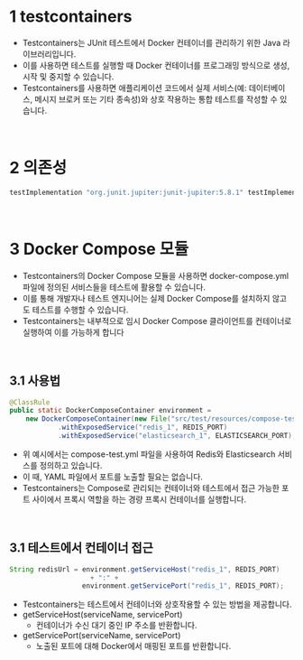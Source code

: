 # 1 testcontainers

- Testcontainers는 JUnit 테스트에서 Docker 컨테이너를 관리하기 위한 Java 라이브러리입니다.
- 이를 사용하면 테스트를 실행할 때 Docker 컨테이너를 프로그래밍 방식으로 생성, 시작 및 중지할 수 있습니다.
- Testcontainers를 사용하면 애플리케이션 코드에서 실제 서비스(예: 데이터베이스, 메시지 브로커 또는 기타 종속성)와 상호 작용하는 통합 테스트를 작성할 수 있습니다.

<br>

# 2 의존성

```groovy
testImplementation "org.junit.jupiter:junit-jupiter:5.8.1" testImplementation "org.testcontainers:testcontainers:1.19.7" testImplementation "org.testcontainers:junit-jupiter:1.19.7"
```

<br>

# 3 Docker Compose 모듈

- Testcontainers의 Docker Compose 모듈을 사용하면 docker-compose.yml 파일에 정의된 서비스들을 테스트에 활용할 수 있습니다.
- 이를 통해 개발자나 테스트 엔지니어는 실제 Docker Compose를 설치하지 않고도 테스트를 수행할 수 있습니다.
- Testcontainers는 내부적으로 임시 Docker Compose 클라이언트를 컨테이너로 실행하여 이를 가능하게 합니다

<br>

## 3.1 사용법

```java
@ClassRule
public static DockerComposeContainer environment =
    new DockerComposeContainer(new File("src/test/resources/compose-test.yml"))
            .withExposedService("redis_1", REDIS_PORT)
            .withExposedService("elasticsearch_1", ELASTICSEARCH_PORT);
```

- 위 예시에서는 compose-test.yml 파일을 사용하여 Redis와 Elasticsearch 서비스를 정의하고 있습니다.
- 이 때, YAML 파일에서 포트를 노출할 필요는 없습니다.
- Testcontainers는 Compose로 관리되는 컨테이너와 테스트에서 접근 가능한 포트 사이에서 프록시 역할을 하는 경량 프록시 컨테이너를 실행합니다.

<br>

## 3.1 테스트에서 컨테이너 접근

```java
String redisUrl = environment.getServiceHost("redis_1", REDIS_PORT)
                    + ":" +
                  environment.getServicePort("redis_1", REDIS_PORT);
```

- Testcontainers는 테스트에서 컨테이너와 상호작용할 수 있는 방법을 제공합니다.
- getServiceHost(serviceName, servicePort)
	- 컨테이너가 수신 대기 중인 IP 주소를 반환합니다.
- getServicePort(serviceName, servicePort)
	- 노출된 포트에 대해 Docker에서 매핑된 포트를 반환합니다.